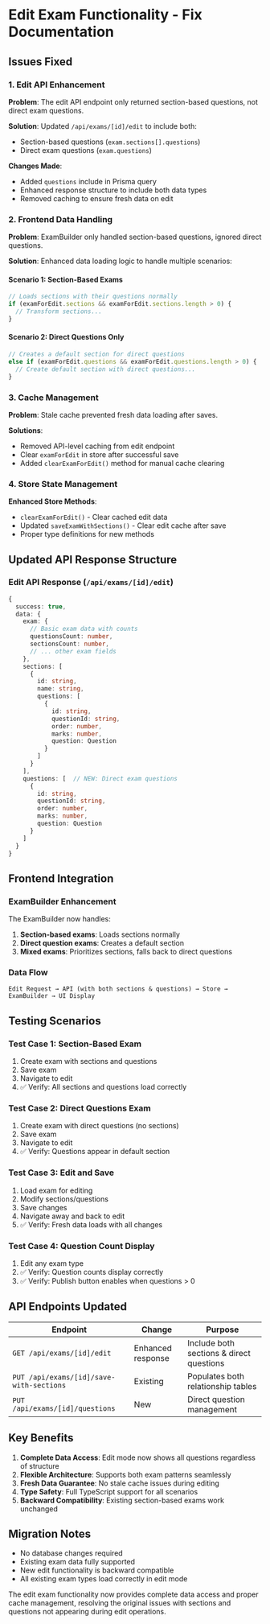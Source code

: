 # Edit Exam Functionality - Fix Documentation

## Issues Fixed

### 1. Edit API Enhancement
**Problem**: The edit API endpoint only returned section-based questions, not direct exam questions.

**Solution**: Updated `/api/exams/[id]/edit` to include both:
- Section-based questions (`exam.sections[].questions`)  
- Direct exam questions (`exam.questions`)

**Changes Made**:
- Added `questions` include in Prisma query
- Enhanced response structure to include both data types
- Removed caching to ensure fresh data on edit

### 2. Frontend Data Handling
**Problem**: ExamBuilder only handled section-based questions, ignored direct questions.

**Solution**: Enhanced data loading logic to handle multiple scenarios:

#### Scenario 1: Section-Based Exams
```typescript
// Loads sections with their questions normally
if (examForEdit.sections && examForEdit.sections.length > 0) {
  // Transform sections...
}
```

#### Scenario 2: Direct Questions Only
```typescript
// Creates a default section for direct questions
else if (examForEdit.questions && examForEdit.questions.length > 0) {
  // Create default section with direct questions...
}
```

### 3. Cache Management
**Problem**: Stale cache prevented fresh data loading after saves.

**Solutions**:
- Removed API-level caching from edit endpoint
- Clear `examForEdit` in store after successful save
- Added `clearExamForEdit()` method for manual cache clearing

### 4. Store State Management
**Enhanced Store Methods**:
- `clearExamForEdit()` - Clear cached edit data
- Updated `saveExamWithSections()` - Clear edit cache after save
- Proper type definitions for new methods

## Updated API Response Structure

### Edit API Response (`/api/exams/[id]/edit`)
```typescript
{
  success: true,
  data: {
    exam: {
      // Basic exam data with counts
      questionsCount: number,
      sectionsCount: number,
      // ... other exam fields
    },
    sections: [
      {
        id: string,
        name: string,
        questions: [
          {
            id: string,
            questionId: string,
            order: number,
            marks: number,
            question: Question
          }
        ]
      }
    ],
    questions: [  // NEW: Direct exam questions
      {
        id: string,
        questionId: string,
        order: number,
        marks: number,
        question: Question
      }
    ]
  }
}
```

## Frontend Integration

### ExamBuilder Enhancement
The ExamBuilder now handles:

1. **Section-based exams**: Loads sections normally
2. **Direct question exams**: Creates a default section
3. **Mixed exams**: Prioritizes sections, falls back to direct questions

### Data Flow
```
Edit Request → API (with both sections & questions) → Store → ExamBuilder → UI Display
```

## Testing Scenarios

### Test Case 1: Section-Based Exam
1. Create exam with sections and questions
2. Save exam
3. Navigate to edit
4. ✅ Verify: All sections and questions load correctly

### Test Case 2: Direct Questions Exam  
1. Create exam with direct questions (no sections)
2. Save exam
3. Navigate to edit
4. ✅ Verify: Questions appear in default section

### Test Case 3: Edit and Save
1. Load exam for editing
2. Modify sections/questions
3. Save changes
4. Navigate away and back to edit
5. ✅ Verify: Fresh data loads with all changes

### Test Case 4: Question Count Display
1. Edit any exam type
2. ✅ Verify: Question counts display correctly
3. ✅ Verify: Publish button enables when questions > 0

## API Endpoints Updated

| Endpoint | Change | Purpose |
|----------|---------|---------|
| `GET /api/exams/[id]/edit` | Enhanced response | Include both sections & direct questions |
| `PUT /api/exams/[id]/save-with-sections` | Existing | Populates both relationship tables |
| `PUT /api/exams/[id]/questions` | New | Direct question management |

## Key Benefits

1. **Complete Data Access**: Edit mode now shows all questions regardless of structure
2. **Flexible Architecture**: Supports both exam patterns seamlessly  
3. **Fresh Data Guarantee**: No stale cache issues during editing
4. **Type Safety**: Full TypeScript support for all scenarios
5. **Backward Compatibility**: Existing section-based exams work unchanged

## Migration Notes

- No database changes required
- Existing exam data fully supported
- New edit functionality is backward compatible
- All existing exam types load correctly in edit mode

The edit exam functionality now provides complete data access and proper cache management, resolving the original issues with sections and questions not appearing during edit operations.
